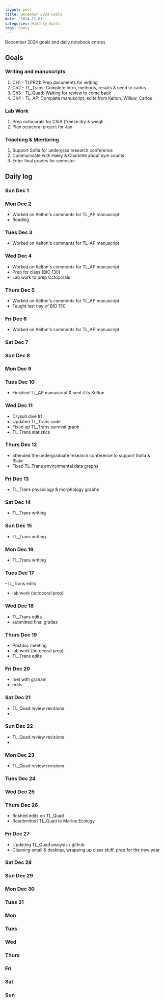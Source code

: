 ```yaml
---
layout: post
title: December 2024 Goals
date: '2024-12-01'
categories: Monthly_Goals
tags: Goals
---
```


December 2024 goals and daily notebook entries.

## Goals  

### Writing and manuscripts 

1. CH1 - TLPR21: Prep documents for writing 
2. Ch2 - TL_Trans: Complete Intro, methods, results & send to carlos
3. Ch3 - TL_Quad: Waiting for review to come back 
4. Ch4 - TL_AP: Complete manuscript, edits from Kelton, Willow, Carlos

### Lab Work 

1. Prep octocorals for CSIA (freeze dry & weigh
2. Plan octocoral project for Jan

### Teaching & Mentoring 

1. Support Sofia for undergrad research conference
2. Communicate with Haley & Charlotte about sym counts 
3. Enter final grades for semester 

## Daily log 

### Sun Dec 1 

### Mon Dec 2
- Worked on Kelton's comments for TL_AP manuscript
- Reading

### Tues Dec 3 
- Worked on Kelton's comments for TL_AP manuscript
  
### Wed Dec 4
- Worked on Kelton's comments for TL_AP manuscript
- Prep for class (BIO 130)
- Lab work to prep Octocorals
  
### Thurs Dec 5
- Worked on Kelton's comments for TL_AP manuscript
- Taught last day of BIO 130
  
### Fri Dec 6
- Worked on Kelton's comments for TL_AP manuscript

### Sat Dec 7 

### Sun Dec 8 

### Mon Dec 9

### Tues Dec 10 
- Finished TL_AP manuscript & sent it to Kelton

### Wed Dec 11
- Drysuit dive #1
- Updated TL_Trans code
- Fixed up TL_Trans survival graph
- TL_Trans statistics

### Thurs Dec 12 
- attended the undergraduate research conference to support Sofia & Blake
- Fixed TL_Trans environmental data graphs
  
### Fri Dec 13
- TL_Trans physiology & morphology graphs
  
### Sat Dec 14 
- TL_Trans writing 

### Sun Dec 15
- TL_Trans writing 

### Mon Dec 16 
- TL_Trans writing 

### Tues Dec 17
-TL_Trans edits 
- lab work (octocoral prep) 

### Wed Dec 18
- TL_Trans edits
- submitted final grades 

### Thurs Dec 19
- Postdoc meeting
- lab work (octocoral prep) 
- TL_Trans edits 

### Fri Dec 20
- met with graham
- edits 

### Sat Dec 21
- TL_Quad review revisions
- 
### Sun Dec 22
- TL_Quad review revisions
- 
### Mon Dec 23
- TL_Quad review revisions 

### Tues Dec 24

### Wed Dec 25

### Thurs Dec 26
- finshed edits on TL_Quad
- Resubmitted TL_Quad to Marine Ecology 

### Fri Dec 27 
- Updating TL_Quad analysis / github
- Cleaning email & desktop, wrapping up class stuff, prep for the new year 

### Sat Dec 28

### Sun Dec 29

### Mon Dec 30

### Tues 31

### Mon 
### Tues
### Wed
### Thurs
### Fri
### Sat
### Sun 
